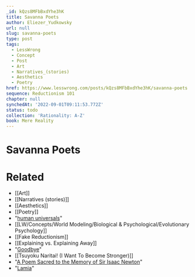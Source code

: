 ```yaml
---
_id: kQzs8MFbBxdYhe3hK
title: Savanna Poets
author: Eliezer_Yudkowsky
url: null
slug: savanna-poets
type: post
tags:
  - LessWrong
  - Concept
  - Post
  - Art
  - Narratives_(stories)
  - Aesthetics
  - Poetry
href: https://www.lesswrong.com/posts/kQzs8MFbBxdYhe3hK/savanna-poets
sequence: Reductionism 101
chapter: null
synchedAt: '2022-09-01T09:11:53.772Z'
status: todo
collection: 'Rationality: A-Z'
book: Mere Reality
---
```


# Savanna Poets


# Related

- [[Art]]
- [[Narratives (stories)]]
- [[Aesthetics]]
- [[Poetry]]
- "[human universals](http://condor.depaul.edu/~mfiddler/hyphen/humunivers.htm)"
- [[LW/Concepts/World Modeling/Biological & Psychological/Evolutionary Psychology]]
- [[Fake Reductionism]]
- [[Explaining vs. Explaining Away]]
- "[Goodbye](http://yudkowsky.net/yehuda.html)"
- [[Tsuyoku Naritai! (I Want To Become Stronger)]]
- "[A Poem Sacred to the Memory of Sir Isaac Newton](http://www.poemhunter.com/poem/a-poem-sacred-to-the-memory-of-sir-isaac-newton/)"
- "[Lamia](http://en.wikisource.org/wiki/Lamia)"